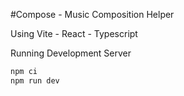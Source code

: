 #Compose - Music Composition Helper

Using Vite - React - Typescript

Running Development Server
```js
npm ci
npm run dev
```